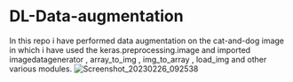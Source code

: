 # DL-Data-augmentation
In this repo i have performed data augmentation on the cat-and-dog image in which i have used the keras.preprocessing.image and imported imagedatagenerator , array_to_img , img_to_array , load_img and other various modules.
![Screenshot_20230226_092538](https://user-images.githubusercontent.com/78349737/221421412-75794a12-814b-4eaa-a4e5-5efcdb96886f.png)

